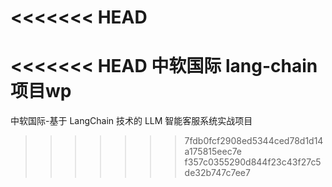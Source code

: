 
<<<<<<< HEAD
=======
<<<<<<< HEAD
中软国际 lang-chain项目wp
=======
中软国际-基于 LangChain 技术的 LLM 智能客服系统实战项目
>>>>>>> 7fdb0fcf2908ed5344ced78d1d14a175815eec7e
>>>>>>> f357c0355290d844f23c43f27c5de32b747c7ee7
